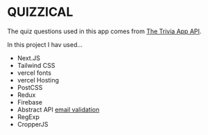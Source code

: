 # QUIZZICAL

The quiz questions used in this app comes from [The Trivia App API](https://www.the-trivia-api.com).

In this project I hav used...

- Next.JS
- Tailwind CSS
- vercel fonts
- vercel Hosting
- PostCSS
- Redux
- Firebase
- Abstract API [email validation](https://app.abstractapi.com/api/)
- RegExp
- CropperJS
